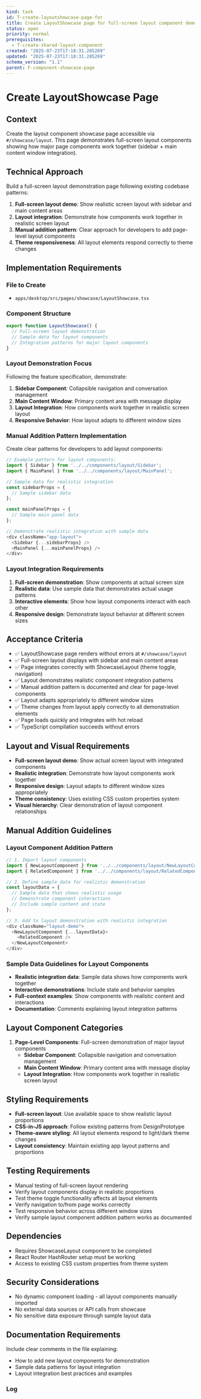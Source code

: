 ```yaml
---
kind: task
id: T-create-layoutshowcase-page-for
title: Create LayoutShowcase page for full-screen layout component demonstration
status: open
priority: normal
prerequisites:
  - T-create-shared-layout-component
created: "2025-07-23T17:18:31.285269"
updated: "2025-07-23T17:18:31.285269"
schema_version: "1.1"
parent: F-component-showcase-page
---
```


# Create LayoutShowcase Page

## Context

Create the layout component showcase page accessible via `#/showcase/layout`. This page demonstrates full-screen layout components showing how major page components work together (sidebar + main content window integration).

## Technical Approach

Build a full-screen layout demonstration page following existing codebase patterns:

1. **Full-screen layout demo**: Show realistic screen layout with sidebar and main content areas
2. **Layout integration**: Demonstrate how components work together in realistic screen layout
3. **Manual addition pattern**: Clear approach for developers to add page-level layout components
4. **Theme responsiveness**: All layout elements respond correctly to theme changes

## Implementation Requirements

### File to Create

- `apps/desktop/src/pages/showcase/LayoutShowcase.tsx`

### Component Structure

```typescript
export function LayoutShowcase() {
  // Full-screen layout demonstration
  // Sample data for layout components
  // Integration patterns for major layout components
}
```

### Layout Demonstration Focus

Following the feature specification, demonstrate:

1. **Sidebar Component**: Collapsible navigation and conversation management
2. **Main Content Window**: Primary content area with message display
3. **Layout Integration**: How components work together in realistic screen layout
4. **Responsive Behavior**: How layout adapts to different window sizes

### Manual Addition Pattern Implementation

Create clear patterns for developers to add layout components:

```typescript
// Example pattern for layout components:
import { Sidebar } from '../../components/layout/Sidebar';
import { MainPanel } from '../../components/layout/MainPanel';

// Sample data for realistic integration
const sidebarProps = {
  // Sample sidebar data
};

const mainPanelProps = {
  // Sample main panel data
};

// Demonstrate realistic integration with sample data
<div className="app-layout">
  <Sidebar {...sidebarProps} />
  <MainPanel {...mainPanelProps} />
</div>
```

### Layout Integration Requirements

1. **Full-screen demonstration**: Show components at actual screen size
2. **Realistic data**: Use sample data that demonstrates actual usage patterns
3. **Interactive elements**: Show how layout components interact with each other
4. **Responsive design**: Demonstrate layout behavior at different screen sizes

## Acceptance Criteria

- ✅ LayoutShowcase page renders without errors at `#/showcase/layout`
- ✅ Full-screen layout displays with sidebar and main content areas
- ✅ Page integrates correctly with ShowcaseLayout (theme toggle, navigation)
- ✅ Layout demonstrates realistic component integration patterns
- ✅ Manual addition pattern is documented and clear for page-level components
- ✅ Layout adapts appropriately to different window sizes
- ✅ Theme changes from layout apply correctly to all demonstration elements
- ✅ Page loads quickly and integrates with hot reload
- ✅ TypeScript compilation succeeds without errors

## Layout and Visual Requirements

- **Full-screen layout demo**: Show actual screen layout with integrated components
- **Realistic integration**: Demonstrate how layout components work together
- **Responsive design**: Layout adapts to different window sizes appropriately
- **Theme consistency**: Uses existing CSS custom properties system
- **Visual hierarchy**: Clear demonstration of layout component relationships

## Manual Addition Guidelines

### Layout Component Addition Pattern

```typescript
// 1. Import layout components
import { NewLayoutComponent } from '../../components/layout/NewLayoutComponent';
import { RelatedComponent } from '../../components/layout/RelatedComponent';

// 2. Define sample data for realistic demonstration
const layoutData = {
  // Sample data that shows realistic usage
  // Demonstrate component interactions
  // Include sample content and state
};

// 3. Add to layout demonstration with realistic integration
<div className="layout-demo">
  <NewLayoutComponent {...layoutData}>
    <RelatedComponent />
  </NewLayoutComponent>
</div>
```

### Sample Data Guidelines for Layout Components

- **Realistic integration data**: Sample data shows how components work together
- **Interactive demonstrations**: Include state and behavior samples
- **Full-context examples**: Show components with realistic content and interactions
- **Documentation**: Comments explaining layout integration patterns

## Layout Component Categories

1. **Page-Level Components**: Full-screen demonstration of major layout components
   - **Sidebar Component**: Collapsible navigation and conversation management
   - **Main Content Window**: Primary content area with message display
   - **Layout Integration**: How components work together in realistic screen layout

## Styling Requirements

- **Full-screen layout**: Use available space to show realistic layout proportions
- **CSS-in-JS approach**: Follow existing patterns from DesignPrototype
- **Theme-aware styling**: All layout elements respond to light/dark theme changes
- **Layout consistency**: Maintain existing app layout patterns and proportions

## Testing Requirements

- Manual testing of full-screen layout rendering
- Verify layout components display in realistic proportions
- Test theme toggle functionality affects all layout elements
- Verify navigation to/from page works correctly
- Test responsive behavior across different window sizes
- Verify sample layout component addition pattern works as documented

## Dependencies

- Requires ShowcaseLayout component to be completed
- React Router HashRouter setup must be working
- Access to existing CSS custom properties from theme system

## Security Considerations

- No dynamic component loading - all layout components manually imported
- No external data sources or API calls from showcase
- No sensitive data exposure through sample layout data

## Documentation Requirements

Include clear comments in the file explaining:

- How to add new layout components for demonstration
- Sample data patterns for layout integration
- Layout integration best practices and examples

### Log

